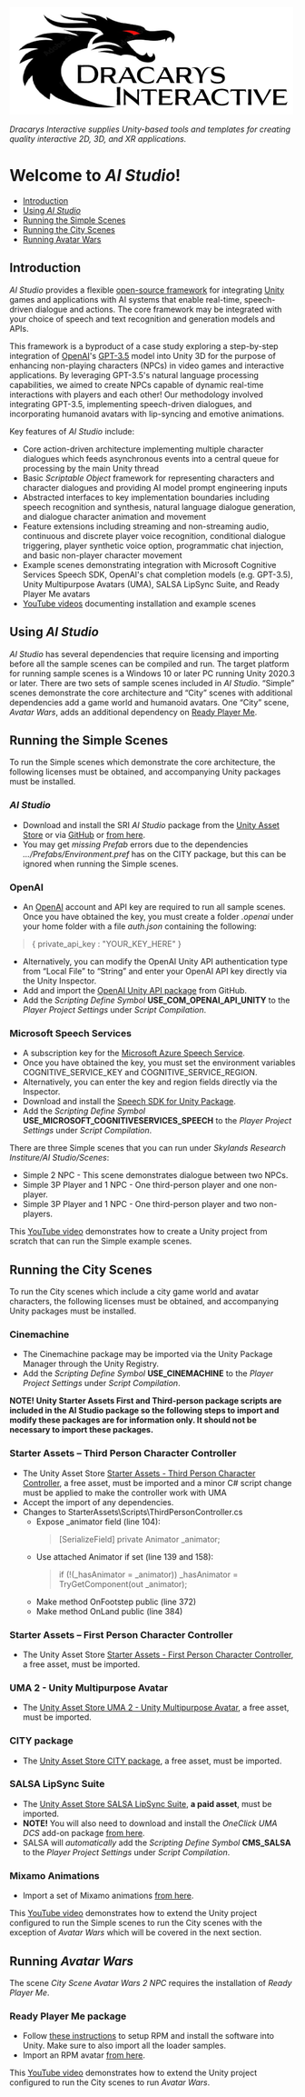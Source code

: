 ![Alt text](Images/dilogo2.png)

*Dracarys Interactive supplies Unity-based tools and templates for creating quality interactive 2D, 3D, and XR applications.*
# Welcome to *AI Studio*!
* [Introduction](#introduction)
* [Using *AI Studio*](#using-ai-studio)
* [Running the Simple Scenes](#running-the-simple-scenes)
* [Running the City Scenes](#running-the-city-scenes)
* [Running Avatar Wars](#running-avatar-wars)

## Introduction
*AI Studio* provides a flexible [open-source framework](https://github.com/Skylands-Research-Institute/AI-Studio) for integrating [Unity](https://unity.com/) games and applications with AI systems that enable real-time, speech-driven dialogue and actions. The core framework may be integrated with your choice of speech and text recognition and generation models and APIs.

This framework is a byproduct of a case study exploring a step-by-step integration of [OpenAI](https://openai.com/)'s [GPT-3.5](https://openai.com/chatgpt) model into Unity 3D for the purpose of enhancing non-playing characters (NPCs) in video games and interactive applications. By leveraging GPT-3.5's natural language processing capabilities, we aimed to create NPCs capable of dynamic real-time interactions with players and each other! Our methodology involved integrating GPT-3.5, implementing speech-driven dialogues, and incorporating humanoid avatars with lip-syncing and emotive animations.

Key features of *AI Studio* include:
* Core action-driven architecture implementing multiple character dialogues which feeds asynchronous events into a central queue for processing by the main Unity thread
* Basic *Scriptable Object* framework for representing characters and character dialogues and providing AI model prompt engineering inputs
* Abstracted interfaces to key implementation boundaries including speech recognition and synthesis, natural language dialogue generation, and dialogue character animation and movement
* Feature extensions including streaming and non-streaming audio, continuous and discrete player voice recognition, conditional dialogue triggering, player synthetic voice option, programmatic chat injection, and basic non-player character movement
* Example scenes demonstrating integration with Microsoft Cognitive Services Speech SDK, OpenAI's chat completion models (e.g. GPT-3.5), Unity Multipurpose Avatars (UMA), SALSA LipSync Suite, and Ready Player Me avatars
* [YouTube videos](https://www.youtube.com/playlist?list=PLqvEk6ZnckUDIadG7NqBthi1HLx0I-1yL) documenting installation and example scenes

## Using *AI Studio*
*AI Studio* has several dependencies that require licensing and importing before all the sample scenes can be compiled and run. The target platform for running sample scenes is a Windows 10 or later PC running Unity 2020.3 or later. There are two sets of sample scenes included in *AI Studio*. “Simple” scenes demonstrate the core architecture and “City” scenes with additional dependencies add a game world and humanoid avatars. One “City” scene, *Avatar Wars*, adds an additional dependency on [Ready Player Me](https://readyplayer.me/).

## Running the Simple Scenes
To run the Simple scenes which demonstrate the core architecture, the following licenses must be obtained, and accompanying Unity packages must be installed.

### *AI Studio*
* Download and install the SRI *AI Studio* package from the [Unity Asset Store](https://assetstore.unity.com/) or via [GitHub]() or [from here](https://1drv.ms/u/s!ArFvxkQ02ZoSh_MtXqh-nsVR9DXO-A?e=gknpNx).
* You may get *missing Prefab* errors due to the dependencies *.../Prefabs/Environment.pref* has on the CITY package, but this can be ignored when running the Simple scenes. 

### OpenAI
* An [OpenAI](https://openai.com/) account and API key are required to run all sample scenes. Once you have obtained the key, you must create a folder *.openai* under your home folder with a file *auth.json* containing the following:

> { private_api_key : "YOUR_KEY_HERE" }

* Alternatively, you can modify the OpenAI Unity API authentication type from “Local File” to “String” and enter your OpenAI API key directly via the Unity Inspector.
* Add and import the [OpenAI Unity API package](https://github.com/hexthedev/OpenAi-Api-Unity) from GitHub.
* Add the *Scripting Define Symbol* **USE_COM_OPENAI_API_UNITY** to the *Player Project Settings* under *Script Compilation*.

### Microsoft Speech Services
* A subscription key for the [Microsoft Azure Speech Service](https://learn.microsoft.com/en-us/azure/cognitive-services/speech-service/overview#try-the-speech-service-for-free). 
* Once you have obtained the key, you must set the environment variables COGNITIVE_SERVICE_KEY and COGNITIVE_SERVICE_REGION.
* Alternatively, you can enter the key and region fields directly via the Inspector.
* Download and install the [Speech SDK for Unity Package](https://aka.ms/csspeech/unitypackage).
* Add the *Scripting Define Symbol* **USE_MICROSOFT_COGNITIVESERVICES_SPEECH** to the *Player Project Settings* under *Script Compilation*.

There are three Simple scenes that you can run under *Skylands Research Institure/AI Studio/Scenes*:
* Simple 2 NPC - This scene demonstrates dialogue between two NPCs.
* Simple 3P Player and 1 NPC - One third-person player and one non-player.
* Simple 3P Player and 1 NPC - One third-person player and two non-players.

This [YouTube video](https://youtu.be/_BZMSQyDK10) demonstrates how to create a Unity project from scratch that can run the Simple example scenes.

## Running the City Scenes
To run the City scenes which include a city game world and avatar characters, the following licenses must be obtained, and accompanying Unity packages must be installed.

### Cinemachine
* The Cinemachine package may be imported via the Unity Package Manager through the Unity Registry.
* Add the *Scripting Define Symbol* **USE_CINEMACHINE** to the *Player Project Settings* under *Script Compilation*.

**NOTE! Unity Starter Assets First and Third-person package scripts are included in the AI Studio package so the following steps to import and modify these packages are for information only. It should not be necessary to import these packages.**

### Starter Assets – Third Person Character Controller
* The Unity Asset Store [Starter Assets - Third Person Character Controller](https://assetstore.unity.com/packages/essentials/starter-assets-third-person-character-controller-urp-196526), a free asset, must be imported and a minor C# script change must be applied to make the controller work with UMA
* Accept the import of any dependencies.
* Changes to StarterAssets\Scripts\ThirdPersonController.cs
    * Expose _animator field (line 104): 
        > [SerializeField] private Animator _animator;
    * Use attached Animator if set (line 139 and 158):
        > if (!(_hasAnimator = _animator)) _hasAnimator = TryGetComponent(out _animator);
    * Make method OnFootstep public (line 372)
    * Make method OnLand public (line 384)
### Starter Assets – First Person Character Controller
* The Unity Asset Store [Starter Assets - First Person Character Controller](https://assetstore.unity.com/packages/essentials/starter-assets-first-person-character-controller-urp-196525), a free asset, must be imported.
### UMA 2 - Unity Multipurpose Avatar
* The [Unity Asset Store UMA 2 - Unity Multipurpose Avatar](https://assetstore.unity.com/packages/3d/characters/uma-2-unity-multipurpose-avatar-35611), a free asset, must be imported.
### CITY package
* The [Unity Asset Store CITY package](https://assetstore.unity.com/packages/3d/environments/urban/city-package-107224), a free asset, must be imported.
### SALSA LipSync Suite
* The [Unity Asset Store SALSA LipSync Suite](https://assetstore.unity.com/packages/tools/animation/salsa-lipsync-suite-148442), **a paid asset**, must be imported.
* **NOTE!** You will also need to download and install the *OneClick UMA DCS* add-on package [from here](https://crazyminnowstudio.com/unity-3d/lip-sync-salsa/downloads/).
* SALSA will *automatically* add the *Scripting Define Symbol* **CMS_SALSA** to the *Player Project Settings* under *Script Compilation*.
### Mixamo Animations
* Import a set of Mixamo animations [from here](https://1drv.ms/u/s!ArFvxkQ02ZoSh_MsOATu7SwhjtK5_Q?e=SefCZu).

This [YouTube video](https://youtu.be/IrRu-i-r3As) demonstrates how to extend the Unity project configured to run the Simple scenes to run the City scenes with the exception of *Avatar Wars* which will be covered in the next section.

## Running *Avatar Wars*

The scene *City Scene Avatar Wars 2 NPC* requires the installation of *Ready Player Me*.

### Ready Player Me package
* Follow [these instructions](https://docs.readyplayer.me/ready-player-me/integration-guides/unity/quickstart) to setup RPM and install the software into Unity. Make sure to also import all the loader samples.
* Import an RPM avatar [from here](https://1drv.ms/u/s!ArFvxkQ02ZoSh_MuEU9udKCNhTwmyg?e=VeciEY).

This [YouTube video](https://youtu.be/Y9N1owUCRYs) demonstrates how to extend the Unity project configured to run the City scenes to run  *Avatar Wars*.
